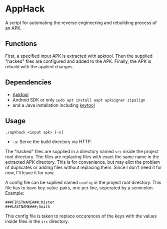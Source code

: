 # AppHack

A script for automating the reverse engineering and rebuilding process of an APK.

## Functions

First, a specified input APK is extracted with apktool. Then the supplied "hacked" files are configured and added to the APK. Finally, the APK is rebuild with the applied changes.

## Dependencies

- [Apktool](https://apktool.org/)
- Android SDK or only `sudo apt install aapt apksigner zipalign`
- and a Java installation including [keytool](/usr/lib/jvm/java-11-openjdk-amd64/bin/keytool)

## Usage

```
./apkhack <input apk> [-s]
```

- `-s`: Serve the build directory via HTTP.

The "hacked" files are supplied in a directory named `src` inside the project root directory. The files are replacing files with exact the same name in the extracted APK directory. This is for convenience, but may elict the problem of duplicates or adding files without replacing them. Since I don't need it for now, I'll leave it for now.

A config file can be supllied named `config` in the project root directory. This file has to have key-value-pairs, one per line, seperated by a semicolon. Example:

```
###FIRSTNAME###;Mister
###LASTNAME###;Smith
```

This config file is taken to replace occurences of the keys with the values inside files in the `src` directory.
